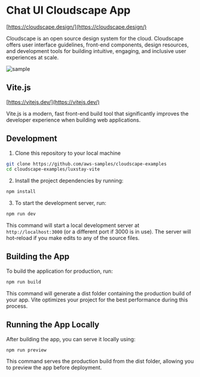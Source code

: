 # Chat UI Cloudscape App

[https://cloudscape.design/](https://cloudscape.design/)

Cloudscape is an open source design system for the cloud. Cloudscape offers user interface guidelines, front-end components, design resources, and development tools for building intuitive, engaging, and inclusive user experiences at scale.


![sample](../assets/luxstay-vite.png "Screenshot")


## Vite.js

[https://vitejs.dev/](https://vitejs.dev/)

Vite.js is a modern, fast front-end build tool that significantly improves the developer experience when building web applications. 

## Development
1. Clone this repository to your local machine
```bash
git clone https://github.com/aws-samples/cloudscape-examples
cd cloudscape-examples/luxstay-vite
```
2. Install the project dependencies by running:
```bash
npm install
```
3. To start the development server, run:
```bash
npm run dev
```

This command will start a local development server at ``http://localhost:3000`` (or a different port if 3000 is in use). The server will hot-reload if you make edits to any of the source files.

## Building the App
To build the application for production, run:
```bash
npm run build
```
This command will generate a dist folder containing the production build of your app. Vite optimizes your project for the best performance during this process.

## Running the App Locally
After building the app, you can serve it locally using:
```bash
npm run preview
```
This command serves the production build from the dist folder, allowing you to preview the app before deployment.